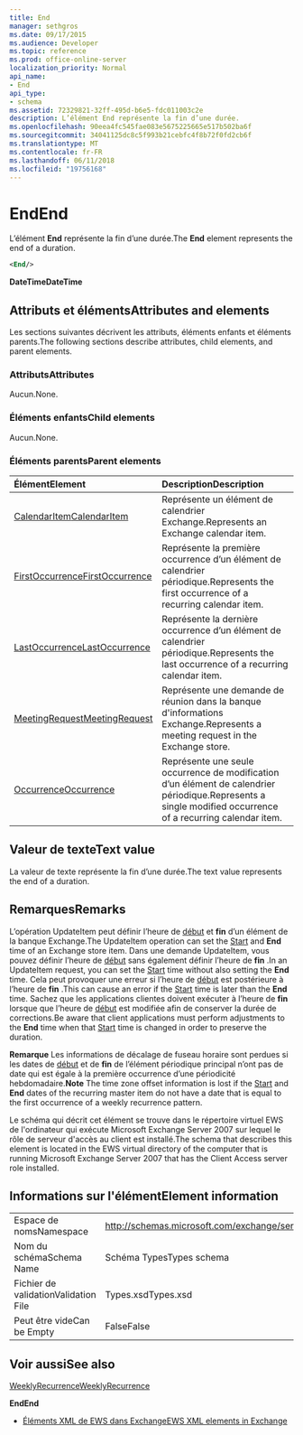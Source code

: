 ```yaml
---
title: End
manager: sethgros
ms.date: 09/17/2015
ms.audience: Developer
ms.topic: reference
ms.prod: office-online-server
localization_priority: Normal
api_name:
- End
api_type:
- schema
ms.assetid: 72329821-32ff-495d-b6e5-fdc011003c2e
description: L’élément End représente la fin d’une durée.
ms.openlocfilehash: 90eea4fc545fae083e5675225665e517b502ba6f
ms.sourcegitcommit: 34041125dc8c5f993b21cebfc4f8b72f0fd2cb6f
ms.translationtype: MT
ms.contentlocale: fr-FR
ms.lasthandoff: 06/11/2018
ms.locfileid: "19756168"
---
```

# <a name="end"></a><span data-ttu-id="60a9a-103">End</span><span class="sxs-lookup"><span data-stu-id="60a9a-103">End</span></span>

<span data-ttu-id="60a9a-104">L’élément **End** représente la fin d’une durée.</span><span class="sxs-lookup"><span data-stu-id="60a9a-104">The **End** element represents the end of a duration.</span></span> 
  
```xml
<End/>
```

 <span data-ttu-id="60a9a-105">**DateTime**</span><span class="sxs-lookup"><span data-stu-id="60a9a-105">**DateTime**</span></span>
## <a name="attributes-and-elements"></a><span data-ttu-id="60a9a-106">Attributs et éléments</span><span class="sxs-lookup"><span data-stu-id="60a9a-106">Attributes and elements</span></span>

<span data-ttu-id="60a9a-107">Les sections suivantes décrivent les attributs, éléments enfants et éléments parents.</span><span class="sxs-lookup"><span data-stu-id="60a9a-107">The following sections describe attributes, child elements, and parent elements.</span></span>
  
### <a name="attributes"></a><span data-ttu-id="60a9a-108">Attributs</span><span class="sxs-lookup"><span data-stu-id="60a9a-108">Attributes</span></span>

<span data-ttu-id="60a9a-109">Aucun.</span><span class="sxs-lookup"><span data-stu-id="60a9a-109">None.</span></span>
  
### <a name="child-elements"></a><span data-ttu-id="60a9a-110">Éléments enfants</span><span class="sxs-lookup"><span data-stu-id="60a9a-110">Child elements</span></span>

<span data-ttu-id="60a9a-111">Aucun.</span><span class="sxs-lookup"><span data-stu-id="60a9a-111">None.</span></span>
  
### <a name="parent-elements"></a><span data-ttu-id="60a9a-112">Éléments parents</span><span class="sxs-lookup"><span data-stu-id="60a9a-112">Parent elements</span></span>

|<span data-ttu-id="60a9a-113">**Élément**</span><span class="sxs-lookup"><span data-stu-id="60a9a-113">**Element**</span></span>|<span data-ttu-id="60a9a-114">**Description**</span><span class="sxs-lookup"><span data-stu-id="60a9a-114">**Description**</span></span>|
|:-----|:-----|
|[<span data-ttu-id="60a9a-115">CalendarItem</span><span class="sxs-lookup"><span data-stu-id="60a9a-115">CalendarItem</span></span>](calendaritem.md) <br/> |<span data-ttu-id="60a9a-116">Représente un élément de calendrier Exchange.</span><span class="sxs-lookup"><span data-stu-id="60a9a-116">Represents an Exchange calendar item.</span></span>  <br/> |
|[<span data-ttu-id="60a9a-117">FirstOccurrence</span><span class="sxs-lookup"><span data-stu-id="60a9a-117">FirstOccurrence</span></span>](firstoccurrence.md) <br/> |<span data-ttu-id="60a9a-118">Représente la première occurrence d’un élément de calendrier périodique.</span><span class="sxs-lookup"><span data-stu-id="60a9a-118">Represents the first occurrence of a recurring calendar item.</span></span>  <br/> |
|[<span data-ttu-id="60a9a-119">LastOccurrence</span><span class="sxs-lookup"><span data-stu-id="60a9a-119">LastOccurrence</span></span>](lastoccurrence.md) <br/> |<span data-ttu-id="60a9a-120">Représente la dernière occurrence d’un élément de calendrier périodique.</span><span class="sxs-lookup"><span data-stu-id="60a9a-120">Represents the last occurrence of a recurring calendar item.</span></span>  <br/> |
|[<span data-ttu-id="60a9a-121">MeetingRequest</span><span class="sxs-lookup"><span data-stu-id="60a9a-121">MeetingRequest</span></span>](meetingrequest.md) <br/> |<span data-ttu-id="60a9a-122">Représente une demande de réunion dans la banque d'informations Exchange.</span><span class="sxs-lookup"><span data-stu-id="60a9a-122">Represents a meeting request in the Exchange store.</span></span>  <br/> |
|[<span data-ttu-id="60a9a-123">Occurrence</span><span class="sxs-lookup"><span data-stu-id="60a9a-123">Occurrence</span></span>](occurrence.md) <br/> |<span data-ttu-id="60a9a-124">Représente une seule occurrence de modification d’un élément de calendrier périodique.</span><span class="sxs-lookup"><span data-stu-id="60a9a-124">Represents a single modified occurrence of a recurring calendar item.</span></span>  <br/> |
   
## <a name="text-value"></a><span data-ttu-id="60a9a-125">Valeur de texte</span><span class="sxs-lookup"><span data-stu-id="60a9a-125">Text value</span></span>

<span data-ttu-id="60a9a-126">La valeur de texte représente la fin d’une durée.</span><span class="sxs-lookup"><span data-stu-id="60a9a-126">The text value represents the end of a duration.</span></span>
  
## <a name="remarks"></a><span data-ttu-id="60a9a-127">Remarques</span><span class="sxs-lookup"><span data-stu-id="60a9a-127">Remarks</span></span>

<span data-ttu-id="60a9a-128">L’opération UpdateItem peut définir l’heure de [début](start.md) et **fin** d’un élément de la banque Exchange.</span><span class="sxs-lookup"><span data-stu-id="60a9a-128">The UpdateItem operation can set the [Start](start.md) and **End** time of an Exchange store item.</span></span> <span data-ttu-id="60a9a-129">Dans une demande UpdateItem, vous pouvez définir l’heure de [début](start.md) sans également définir l’heure de **fin** .</span><span class="sxs-lookup"><span data-stu-id="60a9a-129">In an UpdateItem request, you can set the [Start](start.md) time without also setting the **End** time.</span></span> <span data-ttu-id="60a9a-130">Cela peut provoquer une erreur si l’heure de [début](start.md) est postérieure à l’heure de **fin** .</span><span class="sxs-lookup"><span data-stu-id="60a9a-130">This can cause an error if the [Start](start.md) time is later than the **End** time.</span></span> <span data-ttu-id="60a9a-131">Sachez que les applications clientes doivent exécuter à l’heure de **fin** lorsque que l’heure de [début](start.md) est modifiée afin de conserver la durée de corrections.</span><span class="sxs-lookup"><span data-stu-id="60a9a-131">Be aware that client applications must perform adjustments to the **End** time when that [Start](start.md) time is changed in order to preserve the duration.</span></span> 
  
 <span data-ttu-id="60a9a-132">**Remarque** Les informations de décalage de fuseau horaire sont perdues si les dates de [début](start.md) et de **fin** de l’élément périodique principal n’ont pas de date qui est égale à la première occurrence d’une périodicité hebdomadaire.</span><span class="sxs-lookup"><span data-stu-id="60a9a-132">**Note** The time zone offset information is lost if the [Start](start.md) and **End** dates of the recurring master item do not have a date that is equal to the first occurrence of a weekly recurrence pattern.</span></span> 
  
<span data-ttu-id="60a9a-133">Le schéma qui décrit cet élément se trouve dans le répertoire virtuel EWS de l'ordinateur qui exécute Microsoft Exchange Server 2007 sur lequel le rôle de serveur d'accès au client est installé.</span><span class="sxs-lookup"><span data-stu-id="60a9a-133">The schema that describes this element is located in the EWS virtual directory of the computer that is running Microsoft Exchange Server 2007 that has the Client Access server role installed.</span></span>
  
## <a name="element-information"></a><span data-ttu-id="60a9a-134">Informations sur l'élément</span><span class="sxs-lookup"><span data-stu-id="60a9a-134">Element information</span></span>

|||
|:-----|:-----|
|<span data-ttu-id="60a9a-135">Espace de noms</span><span class="sxs-lookup"><span data-stu-id="60a9a-135">Namespace</span></span>  <br/> |http://schemas.microsoft.com/exchange/services/2006/types  <br/> |
|<span data-ttu-id="60a9a-136">Nom du schéma</span><span class="sxs-lookup"><span data-stu-id="60a9a-136">Schema Name</span></span>  <br/> |<span data-ttu-id="60a9a-137">Schéma Types</span><span class="sxs-lookup"><span data-stu-id="60a9a-137">Types schema</span></span>  <br/> |
|<span data-ttu-id="60a9a-138">Fichier de validation</span><span class="sxs-lookup"><span data-stu-id="60a9a-138">Validation File</span></span>  <br/> |<span data-ttu-id="60a9a-139">Types.xsd</span><span class="sxs-lookup"><span data-stu-id="60a9a-139">Types.xsd</span></span>  <br/> |
|<span data-ttu-id="60a9a-140">Peut être vide</span><span class="sxs-lookup"><span data-stu-id="60a9a-140">Can be Empty</span></span>  <br/> |<span data-ttu-id="60a9a-141">False</span><span class="sxs-lookup"><span data-stu-id="60a9a-141">False</span></span>  <br/> |
   
## <a name="see-also"></a><span data-ttu-id="60a9a-142">Voir aussi</span><span class="sxs-lookup"><span data-stu-id="60a9a-142">See also</span></span>



[<span data-ttu-id="60a9a-143">WeeklyRecurrence</span><span class="sxs-lookup"><span data-stu-id="60a9a-143">WeeklyRecurrence</span></span>](weeklyrecurrence.md)
  
 <span data-ttu-id="60a9a-144">**End**</span><span class="sxs-lookup"><span data-stu-id="60a9a-144">**End**</span></span>


- [<span data-ttu-id="60a9a-145">Éléments XML de EWS dans Exchange</span><span class="sxs-lookup"><span data-stu-id="60a9a-145">EWS XML elements in Exchange</span></span>](ews-xml-elements-in-exchange.md)

